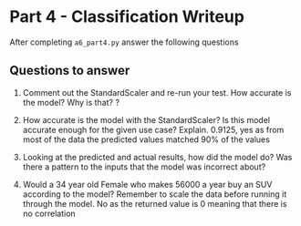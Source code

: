 # Part 4 - Classification Writeup

After completing `a6_part4.py` answer the following questions

## Questions to answer

1. Comment out the StandardScaler and re-run your test. How accurate is the model? Why is that?
?
2. How accurate is the model with the StandardScaler? Is this model accurate enough for the given use case? Explain.
0.9125, yes as from most of the data the predicted values matched 90% of the values
3. Looking at the predicted and actual results, how did the model do? Was there a pattern to the inputs that the model was incorrect about?

4. Would a 34 year old Female who makes 56000 a year buy an SUV according to the model? Remember to scale the data before running it through the model.
No as the returned value is 0 meaning that there is no correlation